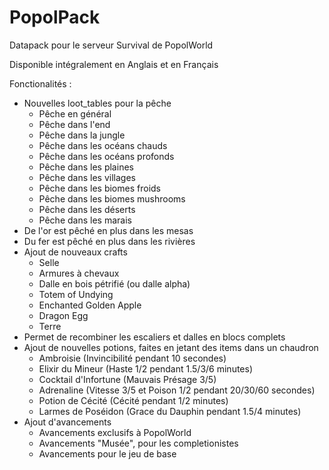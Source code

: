 # PopolPack

Datapack pour le serveur Survival de PopolWorld

Disponible intégralement en Anglais et en Français

Fonctionalités :

- Nouvelles loot_tables pour la pêche
  - Pêche en général
  - Pêche dans l'end
  - Pêche dans la jungle
  - Pêche dans les océans chauds
  - Pêche dans les océans profonds
  - Pêche dans les plaines
  - Pêche dans les villages
  - Pêche dans les biomes froids
  - Pêche dans les biomes mushrooms
  - Pêche dans les déserts
  - Pêche dans les marais
- De l'or est pêché en plus dans les mesas
- Du fer est pêché en plus dans les rivières
- Ajout de nouveaux crafts
  - Selle
  - Armures à chevaux
  - Dalle en bois pétrifié (ou dalle alpha)
  - Totem of Undying
  - Enchanted Golden Apple
  - Dragon Egg
  - Terre
- Permet de recombiner les escaliers et dalles en blocs complets
- Ajout de nouvelles potions, faites en jetant des items dans un chaudron
  - Ambroisie (Invincibilité pendant 10 secondes)
  - Elixir du Mineur (Haste 1/2 pendant 1.5/3/6 minutes)
  - Cocktail d'Infortune (Mauvais Présage 3/5)
  - Adrenaline (Vitesse 3/5 et Poison 1/2 pendant 20/30/60 secondes)
  - Potion de Cécité (Cécité pendant 1/2 minutes)
  - Larmes de Poséidon (Grace du Dauphin pendant 1.5/4 minutes)
- Ajout d'avancements
  - Avancements exclusifs à PopolWorld
  - Avancements "Musée", pour les completionistes
  - Avancements pour le jeu de base
